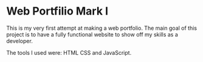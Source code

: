 <h1> Web Portfilio Mark I </h1>
<p> This is my very first attempt at making a web portfolio. The main goal of this project is to have a fully functional website to show off my skills as a developer.</p>
<p> The tools I used were: HTML CSS and JavaScript. </p>
